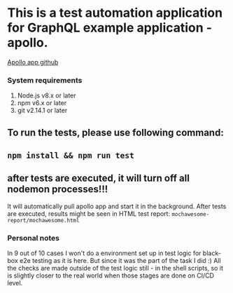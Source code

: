 # This is a test automation application for GraphQL example application - apollo.
[Apollo app github](https://github.com/apollographql/fullstack-tutorial.git)

### System requirements
1. Node.js v8.x or later
2. npm v6.x or later
3. git v2.14.1 or later

## To run the tests, please use following command:
`npm install && npm run test`
---
**after tests are executed, it will turn off all nodemon processes!!!**
---
It will automatically pull apollo app and start it in the background.
After tests are executed, results might be seen in HTML test report: `mochawesome-report/mochawesome.html`

### Personal notes
In 9 out of 10 cases I won't do a environment set up in test logic for black-box e2e testing as it is here. But since it was the part of the task I did :)
All the checks are made outside of the test logic still - in the shell scripts, so it is slightly closer to the real world when those stages are done on CI/CD level.

